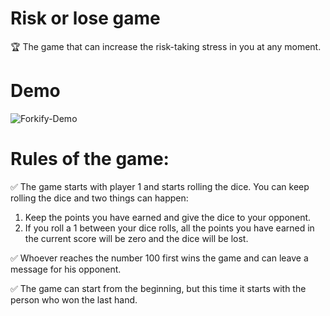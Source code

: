 # Risk or lose game
🏆 The game that can increase the risk-taking stress in you at any moment.

# Demo
![Forkify-Demo](https://user-images.githubusercontent.com/61850850/85405310-d8240480-b57d-11ea-980b-63cd7766a9c6.gif)

# Rules of the game:

✅ The game starts with player 1 and starts rolling the dice. You can keep rolling the dice and two things can happen:
1) Keep the points you have earned and give the dice to your opponent.
2) If you roll a 1 between your dice rolls, all the points you have earned in the current score will be zero and the dice will be lost.

✅ Whoever reaches the number 100 first wins the game and can leave a message for his opponent.

✅ The game can start from the beginning, but this time it starts with the person who won the last hand.
